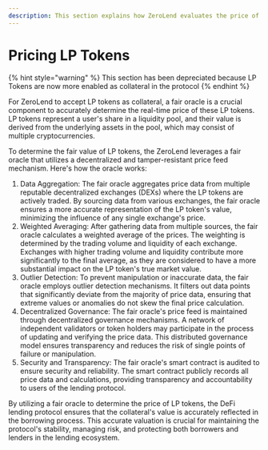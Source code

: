 ```yaml
---
description: This section explains how ZeroLend evaluates the price of various LP tokens
---
```


# Pricing LP Tokens

{% hint style="warning" %}
This section has been depreciated because LP Tokens are now more enabled as collateral in the protocol
{% endhint %}

For ZeroLend to accept LP tokens as collateral, a fair oracle is a crucial component to accurately determine the real-time price of these LP tokens. LP tokens represent a user's share in a liquidity pool, and their value is derived from the underlying assets in the pool, which may consist of multiple cryptocurrencies.

To determine the fair value of LP tokens, the ZeroLend leverages a fair oracle that utilizes a decentralized and tamper-resistant price feed mechanism. Here's how the oracle works:

1. Data Aggregation: The fair oracle aggregates price data from multiple reputable decentralized exchanges (DEXs) where the LP tokens are actively traded. By sourcing data from various exchanges, the fair oracle ensures a more accurate representation of the LP token's value, minimizing the influence of any single exchange's price.
2. Weighted Averaging: After gathering data from multiple sources, the fair oracle calculates a weighted average of the prices. The weighting is determined by the trading volume and liquidity of each exchange. Exchanges with higher trading volume and liquidity contribute more significantly to the final average, as they are considered to have a more substantial impact on the LP token's true market value.
3. Outlier Detection: To prevent manipulation or inaccurate data, the fair oracle employs outlier detection mechanisms. It filters out data points that significantly deviate from the majority of price data, ensuring that extreme values or anomalies do not skew the final price calculation.
4. Decentralized Governance: The fair oracle's price feed is maintained through decentralized governance mechanisms. A network of independent validators or token holders may participate in the process of updating and verifying the price data. This distributed governance model ensures transparency and reduces the risk of single points of failure or manipulation.
5. Security and Transparency: The fair oracle's smart contract is audited to ensure security and reliability. The smart contract publicly records all price data and calculations, providing transparency and accountability to users of the lending protocol.

By utilizing a fair oracle to determine the price of LP tokens, the DeFi lending protocol ensures that the collateral's value is accurately reflected in the borrowing process. This accurate valuation is crucial for maintaining the protocol's stability, managing risk, and protecting both borrowers and lenders in the lending ecosystem.
